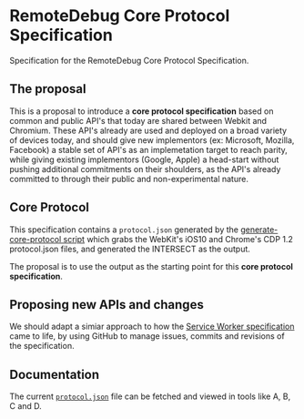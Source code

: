 # RemoteDebug Core Protocol Specification
Specification for the RemoteDebug Core Protocol Specification.

## The proposal

This is a proposal to introduce a **core protocol specification** based on common and public API's that today are shared between Webkit and Chromium. These API's already are used and deployed on a broad variety of devices today, and should give new implementors (ex: Microsoft, Mozilla, Facebook) a stable set of API's as an implemetation target to reach parity, while giving existing implementors (Google, Apple) a head-start without pushing additional commitments on their shoulders, as the API's already committed to through their public and non-experimental nature.

## Core Protocol

This specification contains a `protocol.json` generated by the [generate-core-protocol script](https://github.com/RemoteDebug/remotedebug-core-spec/blob/master/generate-core-protocol.js) which grabs the WebKit's iOS10 and Chrome's CDP 1.2 protocol.json files, and generated the INTERSECT as the output.

The proposal is to use the output as the starting point for this **core protocol specification**.

## Proposing new APIs and changes

We should adapt a simiar approach to how the [Service Worker specification](https://github.com/w3c/ServiceWorker) came to life, by using GitHub to manage issues, commits and revisions of the specification.

## Documentation

The current [`protocol.json`](https://github.com/RemoteDebug/remotedebug-core-spec/blob/master/protocol.json) file can be fetched and viewed in tools like A, B, C and D.
